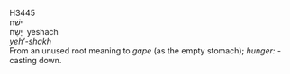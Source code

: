 <body>
  <p>H3445<br>  ישׁח  <br> יֶשַׁח  ‎  yeshach  <br><i>yeh‘-shakh </i><br>From an unused root meaning to <i>gape</i> (as the empty stomach); <i>hunger: - </i>casting down.<br></p>
 </body>